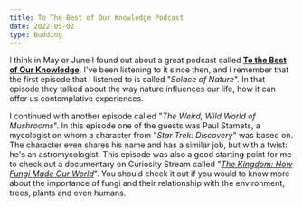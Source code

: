 ```yaml
---
title: To The Best of Our Knowledge Podcast
date: 2022-05-02
type: Budding
---
```


I think in May or June I found out about a great podcast called **[To the Best of Our Knowledge](https://www.ttbook.org/)**. I've been listening to it since then, and I remember that the first episode that I listened to is called "*Solace of Nature*". In that episode they talked about the way nature influences our life, how it can offer us contemplative experiences.


I continued with another episode called "*The Weird, Wild World of Mushrooms*". In this episode one of the guests was Paul Stamets, a mycologist on whom a character from "*Star Trek: Discovery*" was based on. The character even shares his name and has a similar job, but with a twist: he's an astromycologist. This episode was also a good starting point for me to check out a documentary on Curiosity Stream called "*[The Kingdom: How Fungi Made Our World](https://curiosity.tv/0ba3w75)*". You should check it out if you would to know more about the importance of fungi and their relationship with the environment, trees, plants and even humans.
